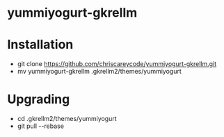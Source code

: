 # yummiyogurt-gkrellm

Installation
==============
- git clone https://github.com/chriscareycode/yummiyogurt-gkrellm.git
- mv yummiyogurt-gkrellm .gkrellm2/themes/yummiyogurt

Upgrading
==============
- cd .gkrellm2/themes/yummiyogurt
- git pull --rebase
